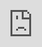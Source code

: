 ```yaml
---
title: Documentation for Aista Magic Cloud and Hyperlambda
description: Where the Machine Creates your Code, using Artificial Intelligence, Machine Learning, meta programming, and software development automation
og_image: https://raw.githubusercontent.com/polterguy/polterguy.github.io/master/images/backend-crud.jpg
---
```


# What is Aista Magic Cloud?

Aista Magic Cloud, or Magic for short, is a software development platform that creates most of your code _"automagically"_,
by leveraging meta programming, declarative programming, artificial intelligence, and low-code software development
automation. This allows you to focus on creative tasks, while having the machine implement the
boring parts. Aista Magic Cloud is [open source](https://github.com/polterguy/magic), but Aista also
offers [hosting of Magic](https://aista.com) for a monthly fee.

<div class="video">
<iframe width="560" height="315" style="position:absolute; top:0; left:0; width:100%; height:100%;" src="https://www.youtube.com/embed/n8Y4sTrprqk" frameborder="0" allow="accelerometer; autoplay; encrypted-media; gyroscope; picture-in-picture" allowfullscreen></iframe>
</div>

## Why use Aista Magic Cloud?

As a software developer typically 80% of your job is literally so simple that it can be replaced
with artificial intelligence and software development automation, based upon meta programming constructs.
This results in more secure and robust solutions, with less bugs, better scaling, and more freedom
for you to pursue more creative tasks. In general Aista Magic Cloud makes you at least 5 times as productive,
sometimes hundreds of times more productive.

## What can I create with Magic?

Aista Magic Cloud is not suitable for all tasks. Its
primary strength is for generating backend code, that is database heavy in nature, and/or integrates with
other web APIs. However, when you can use Magic, it easily saves you 80% of your time, and sometimes it will
save you 95% of your time and resources, depending upon your requirements. Below are some examples of
apps where it makes sense to use Magic.

* CRM systems
* Headless CMS systems
* EPJ systems tracking patients and journals of patients
* Inventory systems
* Task management systems, such as ClickUp, Monday.com, or similar types of systems
* Logistic systems
* Basically, anything that requires collecting and managing data, where CRUD operations are important

As an example of how useful Magic is, realise that at Aista we built our [entire hub](https://hub.aista.com) using
nothing but Magic and Hyperlambda. This saved us roughly 90% of the resource requirements we would have needed if
we were to create the same system using for instance GoLang, Python or PHP.

## The backend generator

The backend generator allows you to wrap any database you have in CRUD API endpoints in some few seconds. It reads
meta data from your database, and automatically generates a web API for you, producing thousands
of lines of code for you in the process. The generated API is secured according to your instructions, and
can be used as the foundation for your own frontend.

![Backend generator](https://raw.githubusercontent.com/polterguy/polterguy.github.io/master/images/backend-crud.jpg)

The web API generator takes care of left joins, referential integrity, validators, authentication and authorisation,
while allowing you to declaratively tell it how to generate your API. It also allows you to publish
web socket messages as endpoints are invoked, in addition to having tons of additional features simplifying
your life as a software developer. If your endpoints are simple wrappers around your database, the endpoint
generator can do 100% of your job automagically.

## The SQL endpoint generator

Magic allows you to create HTTP endpoints using SQL. This allows you to compose some SQL statement,
and rapidly wrap it inside an HTTP endpoint. You can find this component in the Endpoint Generator,
in its _"SQL Endpoint Generator"_ tab. Choose your database, provide some SQL, add arguments that you
reference in your SQL, and click the _"Generate"_ button.

![Creating a Web API using SQL](https://raw.githubusercontent.com/polterguy/polterguy.github.io/master/images/sql-web-api.jpg)

The SQL API generator allows you to secure your endpoints, declare what arguments your endpoint can handle,
use all 5 most common HTTP verbs for your endpoints, etc. You can use it with SQL Server, MySQL, MariaDB,
PostgreSQL or SQLite - However, you need to write SQL that is valid for your particular database type as
you create your endpoints. Some use cases can be found below.

* Statistics
* Reports
* Endpoints for charts
* Etc, etc, etc

## SQL Studio

Magic allows you to visually design your database using a graphical user interface. No need to mess with complex
SQL DDL. Use SQL Studio to visually design your database and save hours of searching the web for the correct
syntax to use when creating foreign keys or needing other constructs rarely if ever remembered by the human brain.
SQL Studio supports the following databases.

* Microsoft SQL Server
* PostgreSQL
* MySQL
* MariaDB
* SQLite

![Aista's SQL Studio database designer](https://raw.githubusercontent.com/polterguy/polterguy.github.io/master/images/sql-designer.jpg)

SQL Studio also allows you to execute any SQL towards your database of choice, giving you superior database
management tools, allowing you to administer your databases from anywhere in the world. By combining SQL Studio
with the backend generator, and especially the SQL API generator, you can compose some SQL, and wrap
it into a web API endpoint in seconds.

![SQL Studio](https://raw.githubusercontent.com/polterguy/polterguy.github.io/master/images/sql-studio-2.jpg)

Are you an expert DB admin, but have no knowledge of backend programming? No problem, wrap your SQL into
a web API endpoint 100% automagically with zero coding besides providing the SQL generator with some SQL
you want it to execute as your endpoint is invoked.

## Hyper IDE

Magic also contains its own IDE or integrated development environment.
Hyper IDE provides syntax highlighting for most popular programming languages, in addition
to autocomplete for Hyperlambda. With Hyper IDE you can edit your code, save it, and immediately see the result
of your modifications by executing your endpoint without ever having to leave your IDE.

![Magic's Hyper IDE](https://raw.githubusercontent.com/polterguy/polterguy.github.io/master/images/hyper-ide-actions.jpg)

The real power of the backend generator is that it generates code you can edit, with a declarative programming language
called Hyperlambda. If you need to add business logic to your generated CRUD endpoints, this is easily achieved
using Hyper IDE.

Hyper IDE also integrates perfectly with our Machine Learning component, built on top of OpenAI's
ChatGPT, allowing you to write your requests in plain English, and have Hyper IDE and ChatGPT automatically
generate code for you solving your problem.

## Machine Learning and AI

Aista Magic Cloud is scattered with AI and allows you to generate your own Machine Learning models in seconds,
by scraping any website, and generating training data for you that you can use to create your own ChatGPT model,
answering questions related to your domain. Need a chat bot for your company answering questions about your company
or domain? That's a 5 seconds job for Aista Magic Cloud as long as you have an existing website, and/or structured
training data you can upload to your cloudlet. Use cases might be.

* Expert legal system, answering legal questions for clients
* Medical expert advice system based upon AI and machine learning, giving you help when diagnosing patients and clients
* Support chat bot for your enterprise, giving your clients support for whatever questions they might have related to your company
* Automated sales expert systems, converting leads on your website into paying clients
* Cognitive assistants, helping your employees with some specific task at hand
* Etc, etc, etc

![Magic's Machine Learning parts](https://raw.githubusercontent.com/polterguy/polterguy.github.io/master/images/machine-learning.jpg)

Creating a Machine Learning training model is incredibly difficult unless you know what you're doing.
With Aista Magic Cloud it becomes 1,000 times easier, and you can literally do it by pointing Aista
to your existing website, have our web scraper crawl your website, resulting in a custom AI expert
system model in some few seconds.

## The frontend generator

In addition to the backend web API generator, Aista also contains a frontend generator, that creates
a fully functional frontend web application for you in seconds. The generated code is perfect Angular code,
and can be modified according to your needs after the generator is done.

![Frontend generator](https://raw.githubusercontent.com/polterguy/polterguy.github.io/master/images/sakila.jpg)

The generated frontend will be secured with authentication and authorisation, and wrap all your database
tables with UI components required to create, read, update and delete records from your database. The frontend
generator will also create autocomplete components with searching and filtering capabilities for referenced
tables with foreign keys, take care of types for you automatically, and basically provide you with a
starter kit solving 80% of your frontend software development problems before you have to write a single
line of code.

## User management

Aista Magic Cloud allows you to administer your users easily, by giving you a graphical user interface,
allowing you to manage your application's users and roles, using a role based access control (RBAC)
component. Import users from your existing system, provide access to modules and components according
to what roles your users belongs to, and make sure only authorised users have access to private and secured
data.

![Users and roles administration in Magic](https://raw.githubusercontent.com/polterguy/polterguy.github.io/master/images/auth.jpg)

The user and role systemin Magic is based upon RBAC implying Role Based Access Control, allowing you to
provide access to components and modules based upon roles, for then to associate roles with users.

## The task scheduler

Aista Magic Cloud allows you to create and administer tasks. A task is a background job, that is persisted
into your database as Hyperlambda, and it can either be executed by a _"trigger"_ occurring somewhere
else in your system, or periodically scheduled to execute repeatedly, or at some specific date and time in
the future. The task scheduler allows you to easily manage your tasks, edit them, and create new tasks
as you see fit.

![Hyperlambda task scheduler](https://raw.githubusercontent.com/polterguy/polterguy.github.io/master/images/scheduling-task.jpg)

Due to its dynamic nature, the task scheduler is also a perfect foundation for your own business process
workflows, where functionality is dynamically built and executed by _"triggers"_ occurring in your
own code.

## Plugins

Aista Magic Cloud also contains its own _"marketplace"_ allowing you to rapidly install some plugin
solving some particular need you might have in your own applications. Some example plugins are listed
below;

* Stripe payment integrations
* Translation micro service
* Ticket backend administration system
* Etc, etc, etc - [Contact us](mailto:info@aista.com) if you need something specific we still haven't built

![Magic's plugins](https://raw.githubusercontent.com/polterguy/polterguy.github.io/master/images/bazaar.jpg)

## The integrated log

Aista Magic Cloud also comes with an integrated log component, allowing you to browse your server log,
giving you control over events occurring that might somehow have consequences for your system.

![Magic log](https://raw.githubusercontent.com/polterguy/polterguy.github.io/master/images/log.jpg)

When you create your own Hyperlambda applications, you can also create log entries as you see fit,
to log important events, such as deleting records, executing tasks, registering users, etc.

## Aista Magic Cloud is Open Source

Aista Magic Cloud is 100% open source, and you can use it free of charge in proprietary projects
as you see fit. You can find its code at [GitHub](https://github.com/polterguy/magic), and
we accept pull requests for it if your code is high quality. We also provide docker images
for Magic, allowing you to install it locally in seconds without having to mess with dependencies,
such as the .Net CLI and NodeJS. However, the fastest way to get started with Magic is to
create a free 90 day trial cloudlet at [Aista.com](https://aista.com).

## Get started

You can of course download the open source code from GitHub, but the easiest way to get started
immediately is to simply register at [Aista.com](https://aista.com), at which point you'll
get a free 90 days trial cloudlet, with security, CDN, automatically configured with
all best practices applied out of the box. We do charge a fee for such cloudlets, but we
also provide 90 days trial cloudlets for free, without asking you for anything else but
your email address.

* [Signup at Aista.com for your free 90 days cloudlet](https://aista.com)

## Primary features of Aista Magic Cloud

Below is a more or less complete list of Aista Magic Cloud's frontend UI components and features,
allowing you to graphically administrate your Magic installation.

* [Endpoint generator component](/documentation/magic/components/crudifier/backend/)
* [Frontend generator component](/documentation/magic/components/crudifier/frontend/)
* [SQL endpoint generator component](/documentation/magic/components/crudifier/sql/)
* [SQL Studio](/documentation/magic/components/sql/)
* [Machine Learning](/documentation/magic/components/machine-learning/)
* [Hyper IDE](/documentation/magic/components/hyper-ide/)
* [Hyperlambda Playground](/documentation/magic/components/evaluator/)
* [Endpoints](/documentation/magic/components/endpoints/)
* [Plugins component](/documentation/magic/components/bazar/)
* [Tasks component](/documentation/magic/components/tasks/)
* [Users and roles component](/documentation/magic/components/auth/)
* [Cryptography component](/documentation/magic/components/crypto/)
* [Health check](/documentation/magic/components/assumptions/)
* [Sockets](/documentation/magic/components/sockets/)
* [Configuration component](/documentation/magic/components/config/)
* [Profile component](/documentation/magic/components/profile/)
* [Log](/documentation/magic/components/log/)

